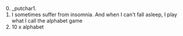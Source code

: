 0. _putchar1.
1. I sometimes suffer from insomnia. And when I can't fall asleep, I play what I call the alphabet game
2. 10 x alphabet